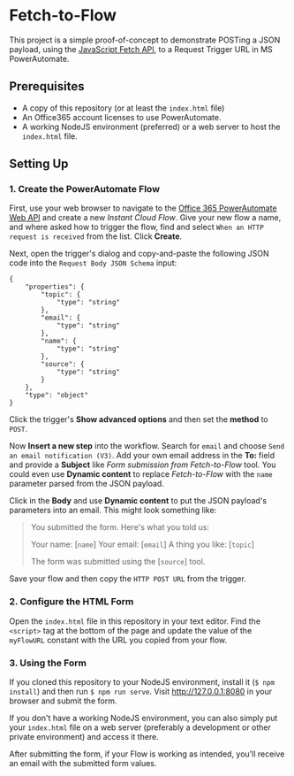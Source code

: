 # Fetch-to-Flow

This project is a simple proof-of-concept to demonstrate POSTing a JSON payload,
using the [JavaScript Fetch API](https://developer.mozilla.org/en-US/docs/Web/API/Fetch_API), to a Request Trigger URL in MS PowerAutomate.

## Prerequisites

- A copy of this repository (or at least the `index.html` file)
- An Office365 account licenses to use PowerAutomate. 
- A working NodeJS environment (preferred) or a web server to host the `index.html` file.

## Setting Up

### 1. Create the PowerAutomate Flow

First, use your web browser to navigate to the [Office 365 PowerAutomate Web API](https://flow.microsoft.com/) and create a new _Instant Cloud Flow_.
Give your new flow a name, and where asked how to trigger the flow, find and select `When an HTTP request is received` from the list.
Click **Create**.

Next, open the trigger's dialog and copy-and-paste the following JSON code into the `Request Body JSON Schema` input:

```
{
    "properties": {
        "topic": {
            "type": "string"
        },
        "email": {
            "type": "string"
        },
        "name": {
            "type": "string"
        },
        "source": {
            "type": "string"
        }
    },
    "type": "object"
}
```

Click the trigger's **Show advanced options** and then set the **method** to `POST`.

Now **Insert a new step** into the workflow. Search for `email` and choose `Send an email notification (V3)`.
Add your own email address in the **To:** field and provide a **Subject** like _Form submission from Fetch-to-Flow_ tool.
You could even use **Dynamic content** to replace _Fetch-to-Flow_ with the `name` parameter parsed from the JSON payload.

Click in the **Body** and use **Dynamic content** to put the JSON payload's parameters into an email.
This might look something like:  

> You submitted the form. Here's what you told us:
> 
> Your name: [`name`]
> Your email: [`email`]
> A thing you like: [`topic`]
> 
> The form was submitted using the [`source`] tool.

Save your flow and then copy the `HTTP POST URL` from the trigger.

### 2. Configure the HTML Form 

Open the `index.html` file in this repository in your text editor.
Find the `<script>` tag at the bottom of the page and update the value of the `myFlowURL` constant with the URL you copied from your flow.

### 3. Using the Form

If you cloned this repository to your NodeJS environment, install it (`$ npm install`) and then run `$ npm run serve`.
Visit <http://127.0.0.1:8080> in your browser and submit the form.

If you don't have a working NodeJS environment, you can also simply put your `index.html` file on a web server (preferably a development or other private environment) and access it there.

After submitting the form, if your Flow is working as intended, you'll receive an email with the submitted form values.

